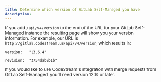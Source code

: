 ```yaml
---
title: Determine which version of GitLab Self-Managed you have
description:
---
```


If you add `/api/v4/version` to the end of the URL for your GitLab Self-Managed
instance the resulting page will show you your version information. For example,
our URL is `http://gitlab.codestream.us/api/v4/version`, which results in:

`version:	"13.6.4"`

`revision:  "2754dab2b1b"`

If you would like to use CodeStream's integration with merge requests from
GitLab Self-Managed, you'll need version 12.10 or later.